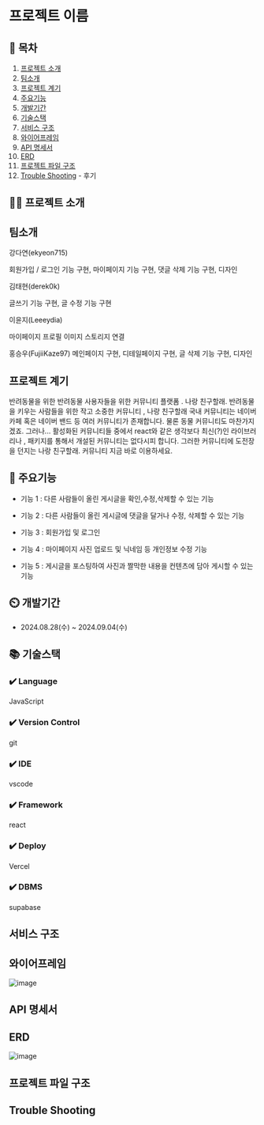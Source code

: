 # 프로젝트 이름

## 📖 목차
1. [프로젝트 소개](#프로젝트-소개)
2. [팀소개](#팀소개)
3. [프로젝트 계기](#프로젝트-계기)
4. [주요기능](#주요기능)
5. [개발기간](#개발기간)
6. [기술스택](#기술스택)
7. [서비스 구조](#서비스-구조)
8. [와이어프레임](#와이어프레임)
9. [API 명세서](#API-명세서)
10. [ERD](#ERD)
11. [프로젝트 파일 구조](#프로젝트-파일-구조) 
12. [Trouble Shooting](#trouble-shooting) - 후기 
    
## 👨‍🏫 프로젝트 소개


## 팀소개
강다연(ekyeon715)

  회원가입 / 로그인 기능 구현,
  마이페이지 기능 구현,
  댓글 삭제 기능 구현,
  디자인
  
김태현(derek0k)

  글쓰기 기능 구현,
  글 수정 기능 구현
  
이윤지(Leeeydia)

  마이페이지 프로필 이미지 스토리지 연결
  
홍승우(FujiiKaze97)
  메인페이지 구현,
  디테일페이지 구현,
  글 삭제 기능 구현,
  디자인

## 프로젝트 계기
반려동물을 위한 반려동물 사용자들을 위한 커뮤니티 플랫폼 . 나랑 친구할래.
반려동물을 키우는 사람들을 위한 작고 소중한 커뮤니티 , 나랑 친구할래 
국내 커뮤니티는 네이버 카페 혹은 네이버 밴드 등 여러 커뮤니티가 존재합니다.
물론 동물 커뮤니티도 마찬가지겠죠. 
그러나... 활성화된 커뮤니티들 중에서 react와 같은 생각보다 최신(?)인 라이브러리나 , 패키지를 
통해서 개설된 커뮤니티는 없다시피 합니다.
그러한 커뮤니티에 도전장을 던지는 나랑 친구할래. 커뮤니티
지금 바로 이용하세요. 


## 💜 주요기능

- 기능 1 : 다른 사람들이 올린 게시글을 확인,수정,삭제할 수 있는 기능 

- 기능 2 : 다른 사람들이 올린 게시글에 댓글을 달거나 수정, 삭제할 수 있는 기능

- 기능 3 : 회원가입 및 로그인 

- 기능 4 : 마이페이지 사진 업로드 및 닉네임 등 개인정보 수정 기능

- 기능 5 : 게시글을 포스팅하여 사진과 짤막한 내용을 컨텐츠에 담아 게시할 수 있는 기능


## ⏲️ 개발기간
- 2024.08.28(수) ~ 2024.09.04(수)

## 📚️ 기술스택

### ✔️ Language
JavaScript

### ✔️ Version Control
git

### ✔️ IDE
vscode

### ✔️ Framework
react

### ✔️ Deploy
Vercel

### ✔️  DBMS
supabase

## 서비스 구조



## 와이어프레임
![image](https://github.com/user-attachments/assets/2f11ab68-bb56-4bcd-9a07-80d18cdccd5f)


## API 명세서


## ERD
![image](https://github.com/user-attachments/assets/34b78ebf-ecda-41a6-85e7-e0e2a3e11c27)


## 프로젝트 파일 구조




## Trouble Shooting
